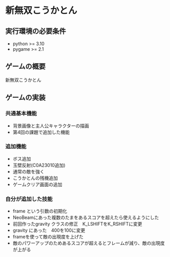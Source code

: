 # 新無双こうかとん

## 実行環境の必要条件
* python >= 3.10
* pygame >= 2.1

## ゲームの概要
新無双こうかとん

## ゲームの実装
### 共通基本機能
* 背景画像と主人公キャラクターの描画
* 第4回の課題で追加した機能

### 追加機能
* ボス追加
* 玉壁反射(C0A23010追加)
* 通常の敵を強く
* こうかとんの残機追加
* ゲームクリア画面の追加
### 自分が追加した技能
*  frame という引数の初期化
*  NeoBeamにあった複数のたまをあるスコアを超えたら使えるようにした
*  前回作ったgravity クラスの修正　K_LSHIFTをK_RSHIFTに変更
* gravity にあった　400を100に変更
* frameを使って敵の出現度を上げた
* 敵のパワーアップのためあるスコアが超えるとフレームが減り、敵の出現度が上がる
